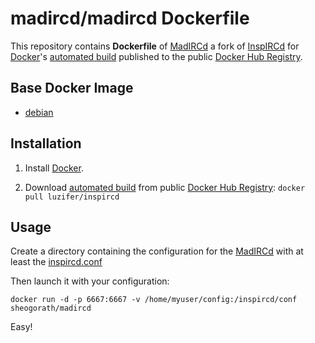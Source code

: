 # madircd/madircd Dockerfile

This repository contains **Dockerfile** of [MadIRCd](https://git.byteturtle.eu/MadIRC/MadIRCd) a fork of [InspIRCd](http://www.inspircd.org/) for [Docker](https://www.docker.com/)'s [automated build](https://registry.hub.docker.com/u/sheogorath/madircd/) published to the public [Docker Hub Registry](https://registry.hub.docker.com/).

## Base Docker Image

- [debian](https://registry.hub.docker.com/_/debian/)

## Installation

1. Install [Docker](https://www.docker.com/).

2. Download [automated build](https://registry.hub.docker.com/u/sheogorath/madircd/) from public [Docker Hub Registry](https://registry.hub.docker.com/): `docker pull luzifer/inspircd`

## Usage

Create a directory containing the configuration for the [MadIRCd](https://git.byteturtle.eu/MadIRC/MadIRCd) with at least the [inspircd.conf](https://github.com/inspircd/inspircd/blob/master/docs/conf/inspircd.conf.example)

Then launch it with your configuration:

```
docker run -d -p 6667:6667 -v /home/myuser/config:/inspircd/conf sheogorath/madircd
```

Easy!

